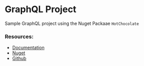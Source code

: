 # GraphQL Project

Sample GraphQL project using the Nuget Packaae `HotChocolate`



### Resources:
* [Documentation](https://chillicream.com/docs/hotchocolate/)
* [Nuget](https://www.nuget.org/packages/HotChocolate/)
* [Github](https://github.com/ChilliCream/hotchocolate)